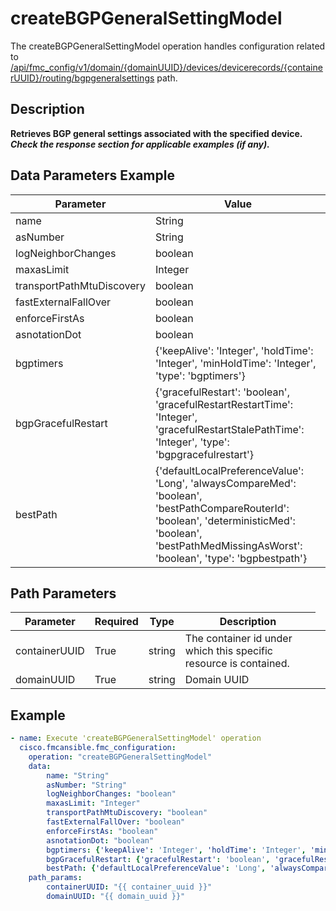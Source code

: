 # createBGPGeneralSettingModel

The createBGPGeneralSettingModel operation handles configuration related to [/api/fmc_config/v1/domain/{domainUUID}/devices/devicerecords/{containerUUID}/routing/bgpgeneralsettings](/paths//api/fmc_config/v1/domain/{domain_uuid}/devices/devicerecords/{container_uuid}/routing/bgpgeneralsettings.md) path.&nbsp;
## Description
**Retrieves BGP general settings associated with the specified device. _Check the response section for applicable examples (if any)._**

## Data Parameters Example
| Parameter | Value |
| --------- | -------- |
| name | String |
| asNumber | String |
| logNeighborChanges | boolean |
| maxasLimit | Integer |
| transportPathMtuDiscovery | boolean |
| fastExternalFallOver | boolean |
| enforceFirstAs | boolean |
| asnotationDot | boolean |
| bgptimers | {'keepAlive': 'Integer', 'holdTime': 'Integer', 'minHoldTime': 'Integer', 'type': 'bgptimers'} |
| bgpGracefulRestart | {'gracefulRestart': 'boolean', 'gracefulRestartRestartTime': 'Integer', 'gracefulRestartStalePathTime': 'Integer', 'type': 'bgpgracefulrestart'} |
| bestPath | {'defaultLocalPreferenceValue': 'Long', 'alwaysCompareMed': 'boolean', 'bestPathCompareRouterId': 'boolean', 'deterministicMed': 'boolean', 'bestPathMedMissingAsWorst': 'boolean', 'type': 'bgpbestpath'} |

## Path Parameters
| Parameter | Required | Type | Description |
| --------- | -------- | ---- | ----------- |
| containerUUID | True | string <td colspan=3> The container id under which this specific resource is contained. |
| domainUUID | True | string <td colspan=3> Domain UUID |

## Example
```yaml
- name: Execute 'createBGPGeneralSettingModel' operation
  cisco.fmcansible.fmc_configuration:
    operation: "createBGPGeneralSettingModel"
    data:
        name: "String"
        asNumber: "String"
        logNeighborChanges: "boolean"
        maxasLimit: "Integer"
        transportPathMtuDiscovery: "boolean"
        fastExternalFallOver: "boolean"
        enforceFirstAs: "boolean"
        asnotationDot: "boolean"
        bgptimers: {'keepAlive': 'Integer', 'holdTime': 'Integer', 'minHoldTime': 'Integer', 'type': 'bgptimers'}
        bgpGracefulRestart: {'gracefulRestart': 'boolean', 'gracefulRestartRestartTime': 'Integer', 'gracefulRestartStalePathTime': 'Integer', 'type': 'bgpgracefulrestart'}
        bestPath: {'defaultLocalPreferenceValue': 'Long', 'alwaysCompareMed': 'boolean', 'bestPathCompareRouterId': 'boolean', 'deterministicMed': 'boolean', 'bestPathMedMissingAsWorst': 'boolean', 'type': 'bgpbestpath'}
    path_params:
        containerUUID: "{{ container_uuid }}"
        domainUUID: "{{ domain_uuid }}"

```